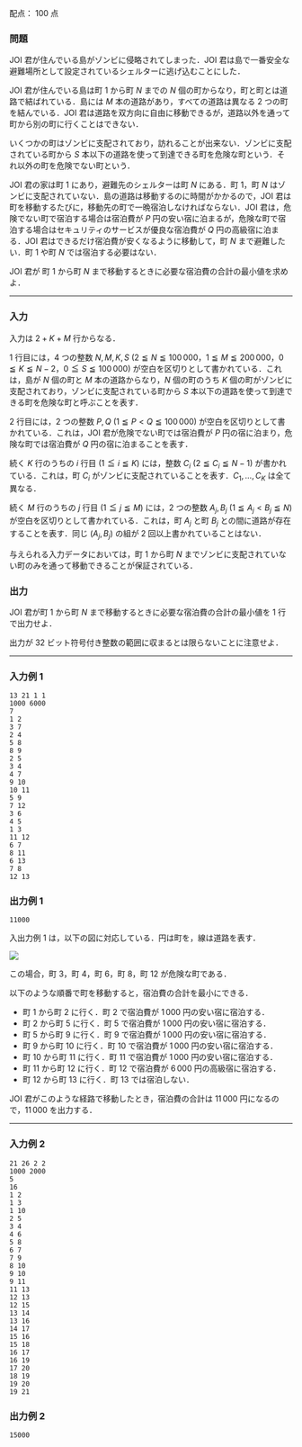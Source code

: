 配点： $100$ 点

### 問題
JOI 君が住んでいる島がゾンビに侵略されてしまった．JOI 君は島で一番安全な避難場所として設定されているシェルターに逃げ込むことにした．

JOI 君が住んでいる島は町 $1$ から町 $N$ までの $N$ 個の町からなり，町と町とは道路で結ばれている．島には $M$ 本の道路があり，すべての道路は異なる $2$ つの町を結んでいる．JOI 君は道路を双方向に自由に移動できるが，道路以外を通って町から別の町に行くことはできない．

いくつかの町はゾンビに支配されており，訪れることが出来ない．ゾンビに支配されている町から $S$ 本以下の道路を使って到達できる町を危険な町という．それ以外の町を危険でない町という．

JOI 君の家は町 $1$ にあり，避難先のシェルターは町 $N$ にある．町 $1$，町 $N$ はゾンビに支配されていない．島の道路は移動するのに時間がかかるので，JOI 君は町を移動するたびに，移動先の町で一晩宿泊しなければならない．JOI 君は，危険でない町で宿泊する場合は宿泊費が $P$ 円の安い宿に泊まるが，危険な町で宿泊する場合はセキュリティのサービスが優良な宿泊費が $Q$ 円の高級宿に泊まる．JOI 君はできるだけ宿泊費が安くなるように移動して，町 $N$ まで避難したい．町 $1$ や町 $N$ では宿泊する必要はない．

JOI 君が 町 $1$ から町 $N$ まで移動するときに必要な宿泊費の合計の最小値を求めよ．

---

### 入力
入力は $2 + K + M$ 行からなる．

$1$ 行目には，$4$ つの整数 $N, M, K, S$ ($2 \leqq N \leqq 100\,000$，$1 \leqq M \leqq 200\,000$，$0 \leqq K \leqq N - 2$，$0 \leqq S \leqq 100\,000$) が空白を区切りとして書かれている．これは，島が $N$ 個の町と $M$ 本の道路からなり，$N$ 個の町のうち $K$ 個の町がゾンビに支配されており，ゾンビに支配されている町から $S$ 本以下の道路を使って到達できる町を危険な町と呼ぶことを表す．

$2$ 行目には，$2$ つの整数 $P, Q$ ($1 \leqq P < Q \leqq 100\,000$) が空白を区切りとして書かれている．これは，JOI 君が危険でない町では宿泊費が $P$ 円の宿に泊まり，危険な町では宿泊費が $Q$ 円の宿に泊まることを表す．

続く $K$ 行のうちの $i$ 行目 ($1 \leqq i \leqq K$) には，整数 $C_i$ ($2 \leqq C_i \leqq N - 1$) が書かれている．これは，町 $C_i$ がゾンビに支配されていることを表す．$C_1, \ldots, C_K$ は全て異なる．

続く $M$ 行のうちの $j$ 行目 ($1 \leqq j \leqq M$) には，$2$ つの整数 $A_j, B_j$ ($1 \leqq A_j < B_j \leqq N$) が空白を区切りとして書かれている．これは，町 $A_j$ と町 $B_j$ との間に道路が存在することを表す．同じ $(A_j, B_j)$ の組が $2$ 回以上書かれていることはない．

与えられる入力データにおいては，町 $1$ から町 $N$ までゾンビに支配されていない町のみを通って移動できることが保証されている．

### 出力
JOI 君が町 $1$ から町 $N$ まで移動するときに必要な宿泊費の合計の最小値を $1$ 行で出力せよ．

出力が $32$ ビット符号付き整数の範囲に収まるとは限らないことに注意せよ．

---

### 入力例 1
~~~
13 21 1 1
1000 6000
7
1 2
3 7
2 4
5 8
8 9
2 5
3 4
4 7
9 10
10 11
5 9
7 12
3 6
4 5
1 3
11 12
6 7
8 11
6 13
7 8
12 13
~~~

### 出力例 1
~~~
11000
~~~

入出力例 $1$ は，以下の図に対応している．円は町を，線は道路を表す．

![](https://img.atcoder.jp/joi2016yo/2016-yo-t5-fig01.png)

この場合，町 $3$，町 $4$，町 $6$，町 $8$，町 $12$ が危険な町である．

以下のような順番で町を移動すると，宿泊費の合計を最小にできる．

- 町 $1$ から町 $2$ に行く．町 $2$ で宿泊費が $1\,000$ 円の安い宿に宿泊する．
- 町 $2$ から町 $5$ に行く．町 $5$ で宿泊費が $1\,000$ 円の安い宿に宿泊する．
- 町 $5$ から町 $9$ に行く．町 $9$ で宿泊費が $1\,000$ 円の安い宿に宿泊する．
- 町 $9$ から町 $10$ に行く．町 $10$ で宿泊費が $1\,000$ 円の安い宿に宿泊する．
- 町 $10$ から町 $11$ に行く．町 $11$ で宿泊費が $1\,000$ 円の安い宿に宿泊する．
- 町 $11$ から町 $12$ に行く．町 $12$ で宿泊費が $6\,000$ 円の高級宿に宿泊する．
- 町 $12$ から町 $13$ に行く．町 $13$ では宿泊しない．

JOI 君がこのような経路で移動したとき，宿泊費の合計は $11\,000$ 円になるので，$11\,000$ を出力する．

---

### 入力例 2
~~~
21 26 2 2
1000 2000
5
16
1 2
1 3
1 10
2 5
3 4
4 6
5 8
6 7
7 9
8 10
9 10
9 11
11 13
12 13
12 15
13 14
13 16
14 17
15 16
15 18
16 17
16 19
17 20
18 19
19 20
19 21
~~~

### 出力例 2
~~~
15000
~~~
